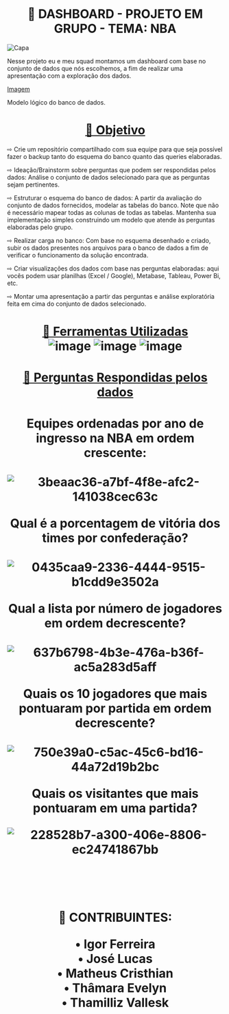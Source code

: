 <h1 align="center">🚀 DASHBOARD - PROJETO EM GRUPO - TEMA: NBA</h1> 

![Capa](https://user-images.githubusercontent.com/112010554/216611073-6dcfd5ac-745b-484f-ae86-ccb3582d4315.jpg)  

Nesse projeto eu e meu squad montamos um dashboard com base no conjunto de dados que nós escolhemos, a fim de realizar uma apresentação com a exploração dos dados. 

[Imagem](./img/modelo.png)

Modelo lógico do banco de dados.

<h1 align="center">
    <a href="https://pt-br.reactjs.org/">🔗 Objetivo</a>
</h1>
<p>⇨ Crie um repositório compartilhado com sua equipe
para que seja possível fazer o backup tanto do
esquema do banco quanto das queries elaboradas.</p> 
<p>⇨ Ideação/Brainstorm sobre perguntas que
podem ser respondidas pelos dados: Análise
o conjunto de dados selecionado para que as
perguntas sejam pertinentes.</p> 
<p>⇨ Estruturar o esquema do banco de dados: A
partir da avaliação do conjunto de dados
fornecidos, modelar as tabelas do banco. Note que
não é necessário mapear todas as colunas de todas
as tabelas. Mantenha sua implementação simples
construindo um modelo que atende às perguntas
elaboradas pelo grupo.</p> 
<p>⇨ Realizar carga no banco: Com base no
esquema desenhado e criado, subir os dados
presentes nos arquivos para o banco de dados a fim
de verificar o funcionamento da solução
encontrada.</p> 
<p>⇨ Criar visualizações dos dados com base nas
perguntas elaboradas: aqui vocês podem usar
planilhas (Excel / Google), Metabase, Tableau,
Power Bi, etc.</p>
<p>⇨ Montar uma apresentação a partir das perguntas e
análise exploratória feita em cima do conjunto de
dados selecionado.</p>   


<h1 align="center">
    <a href="https://pt-br.reactjs.org/"></a>  

<a href="https://pt-br.reactjs.org/">🔗 Ferramentas Utilizadas</a>
</br>
![image](https://img.shields.io/badge/-Excel-red)
![image](https://img.shields.io/badge/-Xampp-red)
![image](https://img.shields.io/badge/-MySql-red)


<h1 align="center">
    <a href="https://pt-br.reactjs.org/"></a> 
<a href="https://pt-br.reactjs.org/">🔗 Perguntas Respondidas pelos dados </a>   
<h1 align="center">
    <a href="https://pt-br.reactjs.org/"></a>  

Equipes ordenadas por ano de ingresso na NBA em ordem crescente: 
</br></br>
![3beaac36-a7bf-4f8e-afc2-141038cec63c](https://user-images.githubusercontent.com/112010554/216964146-47720399-9e39-4dc1-baae-ff62cce15754.jpg)  
 
Qual é a porcentagem de vitória dos times por confederação?
</br></br>
![0435caa9-2336-4444-9515-b1cdd9e3502a](https://user-images.githubusercontent.com/112010554/216967241-fb43a7c2-6179-404e-9aca-33f09f4bd4c7.jpeg)

Qual a lista por número de jogadores em ordem decrescente?  
</br>
![637b6798-4b3e-476a-b36f-ac5a283d5aff](https://user-images.githubusercontent.com/112010554/216968526-16c03331-6fc7-4081-9607-642ba74865f3.jpg) 

Quais os 10 jogadores que mais pontuaram por partida em ordem decrescente? 
</br></br> 
![750e39a0-c5ac-45c6-bd16-44a72d19b2bc](https://user-images.githubusercontent.com/112010554/216977244-22cac5e0-db83-437b-ad9f-e3ab2b8be33b.jpg)

Quais os visitantes que mais pontuaram em uma partida? 
</br>

![228528b7-a300-406e-8806-ec24741867bb](https://user-images.githubusercontent.com/112010554/216977594-e3bf674b-e36b-447f-b696-de83805e0328.jpg)

</br></br> 

🚀 CONTRIBUINTES: 

• Igor Ferreira  
• José Lucas
</br> 
• Matheus Cristhian 
</br>
• Thâmara Evelyn 
</br>
• Thamilliz Vallesk
</br></br> 


